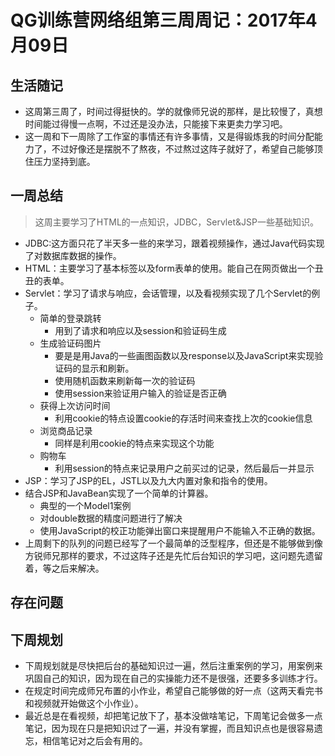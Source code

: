 # QG训练营网络组第三周周记：2017年4月09日
## 生活随记
* 这周第三周了，时间过得挺快的。学的就像师兄说的那样，是比较慢了，真想时间能过得慢一点啊，不过还是没办法，只能接下来更卖力学习吧。
* 这一周和下一周除了工作室的事情还有许多事情，又是得锻炼我的时间分配能力了，不过好像还是摆脱不了熬夜，不过熬过这阵子就好了，希望自己能够顶住压力坚持到底。
## 一周总结
> 这周主要学习了HTML的一点知识，JDBC，Servlet&JSP一些基础知识。
* JDBC:这方面只花了半天多一些的来学习，跟着视频操作，通过Java代码实现了对数据库数据的操作。
* HTML：主要学习了基本标签以及form表单的使用。能自己在网页做出一个丑丑的表单。
* Servlet：学习了请求与响应，会话管理，以及看视频实现了几个Servlet的例子。
  * 简单的登录跳转
    * 用到了请求和响应以及session和验证码生成
  * 生成验证码图片
    * 要是是用Java的一些画图函数以及response以及JavaScript来实现验证码的显示和刷新。
    * 使用随机函数来刷新每一次的验证码
    * 使用session来验证用户输入的验证是否正确
  * 获得上次访问时间
    * 利用cookie的特点设置cookie的存活时间来查找上次的cookie信息
  * 浏览商品记录
    * 同样是利用cookie的特点来实现这个功能
  * 购物车
    * 利用session的特点来记录用户之前买过的记录，然后最后一并显示
* JSP：学习了JSP的EL，JSTL以及九大内置对象和指令的使用。
* 结合JSP和JavaBean实现了一个简单的计算器。
  * 典型的一个Model1案例
  * 对double数据的精度问题进行了解决
  * 使用JavaScript的校正功能弹出窗口来提醒用户不能输入不正确的数据。
* 上周剩下的队列的问题已经写了一个最简单的泛型程序，但还是不能够做到像方锐师兄那样的要求，不过这阵子还是先忙后台知识的学习吧，这问题先遗留着，等之后来解决。
## 存在问题

## 下周规划
* 下周规划就是尽快把后台的基础知识过一遍，然后注重案例的学习，用案例来巩固自己的知识，因为现在自己的实操能力还不是很强，还要多多训练才行。
* 在规定时间完成师兄布置的小作业，希望自己能够做的好一点（这两天看完书和视频就开始做这个小作业）。
* 最近总是在看视频，却把笔记放下了，基本没做啥笔记，下周笔记会做多一点笔记，因为现在只是把知识过了一遍，并没有掌握，而且知识点也是很容易遗忘，相信笔记对之后会有用的。